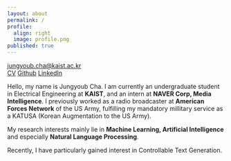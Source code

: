 ```yaml
---
layout: about
permalink: /
profile:
  align: right
  image: profile.png
published: true
---
```

[jungyoub.cha@kaist.ac.kr](mailto:jungyoub.cha@kaist.ac.kr)<br>
[CV](https://drive.google.com/file/d/1a41ojDoSlENsp8kMBEZp9OSd1ntZ28Ts/view?usp=sharing)  [Github](https://github.com/sunnyc98)  [LinkedIn](https://www.linkedin.com/in/jungyoub-cha-25303a258/) 

 Hello, my name is Jungyoub Cha. I am currently an undergraduate student in Electrical Engineering at **KAIST**, and an intern at **NAVER Corp, Media Intelligence**. I previously worked as a radio broadcaster at **American Forces Network** of the US Army, fulfilling my mandatory millitary service as a KATUSA (Korean Augmentation to the US Army). 

My research interests mainly lie in **Machine Learning, Artificial Intelligence** and especially **Natural Language Processing**.

Recently, I have particularly gained interest in Controllable Text Generation.